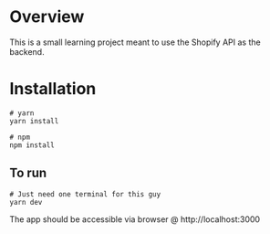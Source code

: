 # Overview
This is a small learning project meant to use the Shopify API as the backend.

# Installation
```
# yarn
yarn install

# npm
npm install
```

## To run
```
# Just need one terminal for this guy
yarn dev
```

The app should be accessible via browser @ http://localhost:3000